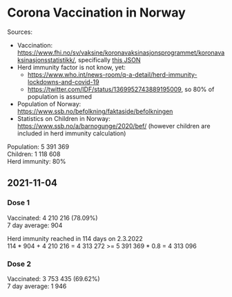 # Corona Vaccination in Norway

Sources:

- Vaccination: <https://www.fhi.no/sv/vaksine/koronavaksinasjonsprogrammet/koronavaksinasjonsstatistikk/>, specifically [this JSON](https://www.fhi.no/api/chartdata/api/99119)
- Herd immunity factor is not know, yet:
  - <https://www.who.int/news-room/q-a-detail/herd-immunity-lockdowns-and-covid-19>
  - <https://twitter.com/IDF/status/1369952743889195009>, so 80% of population is assumed
- Population of Norway: <https://www.ssb.no/befolkning/faktaside/befolkningen>
- Statistics on Children in Norway: https://www.ssb.no/a/barnogunge/2020/bef/ (however children are included in herd immunity calculation)

Population: 5 391 369  
Children: 1 118 608  
Herd immunity: 80%  

## 2021-11-04

### Dose 1

Vaccinated: 4 210 216 (78.09%)  
7 day average: 904

Herd immunity reached in 114 days on 2.3.2022  
114 * 904 + 4 210 216 = 4 313 272 >= 5 391 369 * 0.8 = 4 313 096

### Dose 2

Vaccinated: 3 753 435 (69.62%)  
7 day average: 1 946

